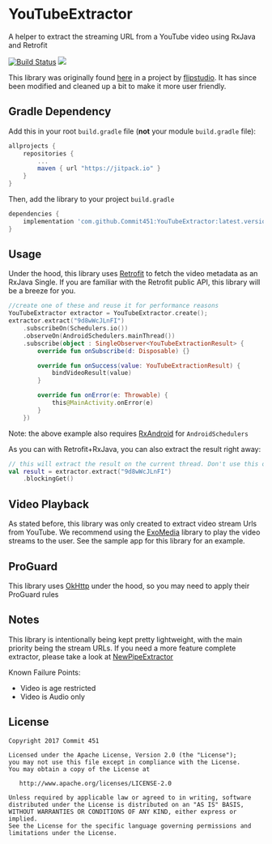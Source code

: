 # YouTubeExtractor
A helper to extract the streaming URL from a YouTube video using RxJava and Retrofit

[![Build Status](https://travis-ci.org/Commit451/YouTubeExtractor.svg?branch=master)](https://travis-ci.org/Commit451/YouTubeExtractor)
[![](https://jitpack.io/v/Commit451/YouTubeExtractor.svg)](https://jitpack.io/#Commit451/YouTubeExtractor)

This library was originally found [here](https://github.com/flipstudio/YouTubeExtractor) in a project by [flipstudio](https://github.com/flipstudio). It has since been modified and cleaned up a bit to make it more user friendly.

## Gradle Dependency

Add this in your root `build.gradle` file (**not** your module `build.gradle` file):

```gradle
allprojects {
	repositories {
		...
		maven { url "https://jitpack.io" }
	}
}
```

Then, add the library to your project `build.gradle`
```gradle
dependencies {
    implementation 'com.github.Commit451:YouTubeExtractor:latest.version.here'
}
```

## Usage
Under the hood, this library uses [Retrofit](http://square.github.io/retrofit/) to fetch the video metadata as an RxJava Single. If you are familiar with the Retrofit public API, this library will be a breeze for you.

```kotlin
//create one of these and reuse it for performance reasons
YouTubeExtractor extractor = YouTubeExtractor.create();
extractor.extract("9d8wWcJLnFI")
    .subscribeOn(Schedulers.io())
    .observeOn(AndroidSchedulers.mainThread())
    .subscribe(object : SingleObserver<YouTubeExtractionResult> {
        override fun onSubscribe(d: Disposable) {}

        override fun onSuccess(value: YouTubeExtractionResult) {
            bindVideoResult(value)
        }

        override fun onError(e: Throwable) {
            this@MainActivity.onError(e)
        }
    })
```
Note: the above example also requires [RxAndroid](https://github.com/ReactiveX/RxAndroid) for `AndroidSchedulers`

As you can with Retrofit+RxJava, you can also extract the result right away:
```kotlin
// this will extract the result on the current thread. Don't use this on the main thread!
val result = extractor.extract("9d8wWcJLnFI")
    .blockingGet()
```

## Video Playback
As stated before, this library was only created to extract video stream Urls from YouTube. We recommend using the [ExoMedia](https://github.com/brianwernick/ExoMedia) library to play the video streams to the user. See the sample app for this library for an example.

## ProGuard
This library uses [OkHttp](https://github.com/square/okhttp) under the hood, so you may need to apply their ProGuard rules

## Notes
This library is intentionally being kept pretty lightweight, with the main priority being the stream URLs. If you need a more feature complete extractor, please take a look at [NewPipeExtractor](https://github.com/TeamNewPipe/NewPipeExtractor)

Known Failure Points:
- Video is age restricted
- Video is Audio only

License
--------

    Copyright 2017 Commit 451

    Licensed under the Apache License, Version 2.0 (the "License");
    you may not use this file except in compliance with the License.
    You may obtain a copy of the License at

       http://www.apache.org/licenses/LICENSE-2.0

    Unless required by applicable law or agreed to in writing, software
    distributed under the License is distributed on an "AS IS" BASIS,
    WITHOUT WARRANTIES OR CONDITIONS OF ANY KIND, either express or implied.
    See the License for the specific language governing permissions and
    limitations under the License.
